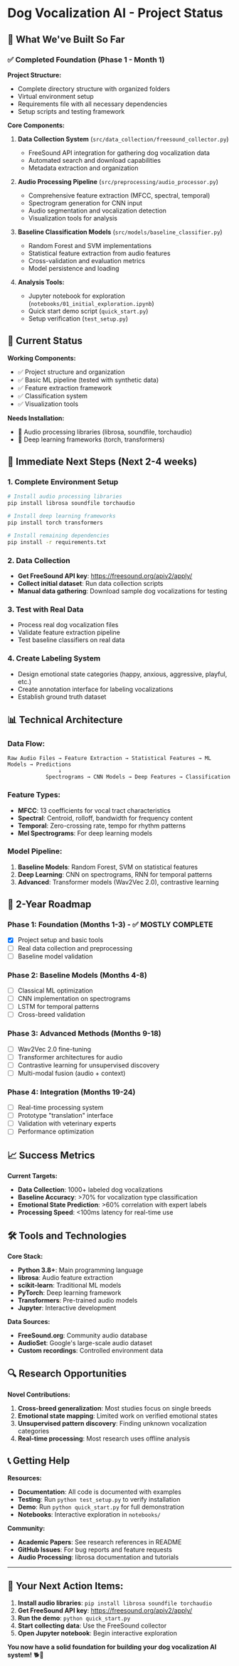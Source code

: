 # Dog Vocalization AI - Project Status

## 🎉 What We've Built So Far

### ✅ Completed Foundation (Phase 1 - Month 1)

**Project Structure:**
- Complete directory structure with organized folders
- Virtual environment setup
- Requirements file with all necessary dependencies
- Setup scripts and testing framework

**Core Components:**
1. **Data Collection System** (`src/data_collection/freesound_collector.py`)
   - FreeSound API integration for gathering dog vocalization data
   - Automated search and download capabilities
   - Metadata extraction and organization

2. **Audio Processing Pipeline** (`src/preprocessing/audio_processor.py`)
   - Comprehensive feature extraction (MFCC, spectral, temporal)
   - Spectrogram generation for CNN input
   - Audio segmentation and vocalization detection
   - Visualization tools for analysis

3. **Baseline Classification Models** (`src/models/baseline_classifier.py`)
   - Random Forest and SVM implementations
   - Statistical feature extraction from audio features
   - Cross-validation and evaluation metrics
   - Model persistence and loading

4. **Analysis Tools:**
   - Jupyter notebook for exploration (`notebooks/01_initial_exploration.ipynb`)
   - Quick start demo script (`quick_start.py`)
   - Setup verification (`test_setup.py`)

## 🔧 Current Status

**Working Components:**
- ✅ Project structure and organization
- ✅ Basic ML pipeline (tested with synthetic data)
- ✅ Feature extraction framework
- ✅ Classification system
- ✅ Visualization tools

**Needs Installation:**
- 🔄 Audio processing libraries (librosa, soundfile, torchaudio)
- 🔄 Deep learning frameworks (torch, transformers)

## 🚀 Immediate Next Steps (Next 2-4 weeks)

### 1. Complete Environment Setup
```bash
# Install audio processing libraries
pip install librosa soundfile torchaudio

# Install deep learning frameworks  
pip install torch transformers

# Install remaining dependencies
pip install -r requirements.txt
```

### 2. Data Collection
- **Get FreeSound API key**: https://freesound.org/apiv2/apply/
- **Collect initial dataset**: Run data collection scripts
- **Manual data gathering**: Download sample dog vocalizations for testing

### 3. Test with Real Data
- Process real dog vocalization files
- Validate feature extraction pipeline
- Test baseline classifiers on real data

### 4. Create Labeling System
- Design emotional state categories (happy, anxious, aggressive, playful, etc.)
- Create annotation interface for labeling vocalizations
- Establish ground truth dataset

## 📊 Technical Architecture

### Data Flow:
```
Raw Audio Files → Feature Extraction → Statistical Features → ML Models → Predictions
                ↓
            Spectrograms → CNN Models → Deep Features → Classification
```

### Feature Types:
- **MFCC**: 13 coefficients for vocal tract characteristics
- **Spectral**: Centroid, rolloff, bandwidth for frequency content
- **Temporal**: Zero-crossing rate, tempo for rhythm patterns
- **Mel Spectrograms**: For deep learning models

### Model Pipeline:
1. **Baseline Models**: Random Forest, SVM on statistical features
2. **Deep Learning**: CNN on spectrograms, RNN for temporal patterns
3. **Advanced**: Transformer models (Wav2Vec 2.0), contrastive learning

## 🎯 2-Year Roadmap

### Phase 1: Foundation (Months 1-3) - ✅ MOSTLY COMPLETE
- [x] Project setup and basic tools
- [ ] Real data collection and preprocessing
- [ ] Baseline model validation

### Phase 2: Baseline Models (Months 4-8)
- [ ] Classical ML optimization
- [ ] CNN implementation on spectrograms
- [ ] LSTM for temporal patterns
- [ ] Cross-breed validation

### Phase 3: Advanced Methods (Months 9-18)
- [ ] Wav2Vec 2.0 fine-tuning
- [ ] Transformer architectures for audio
- [ ] Contrastive learning for unsupervised discovery
- [ ] Multi-modal fusion (audio + context)

### Phase 4: Integration (Months 19-24)
- [ ] Real-time processing system
- [ ] Prototype "translation" interface
- [ ] Validation with veterinary experts
- [ ] Performance optimization

## 📈 Success Metrics

**Current Targets:**
- **Data Collection**: 1000+ labeled dog vocalizations
- **Baseline Accuracy**: >70% for vocalization type classification
- **Emotional State Prediction**: >60% correlation with expert labels
- **Processing Speed**: <100ms latency for real-time use

## 🛠 Tools and Technologies

**Core Stack:**
- **Python 3.8+**: Main programming language
- **librosa**: Audio feature extraction
- **scikit-learn**: Traditional ML models
- **PyTorch**: Deep learning framework
- **Transformers**: Pre-trained audio models
- **Jupyter**: Interactive development

**Data Sources:**
- **FreeSound.org**: Community audio database
- **AudioSet**: Google's large-scale audio dataset
- **Custom recordings**: Controlled environment data

## 🔍 Research Opportunities

**Novel Contributions:**
1. **Cross-breed generalization**: Most studies focus on single breeds
2. **Emotional state mapping**: Limited work on verified emotional states
3. **Unsupervised pattern discovery**: Finding unknown vocalization categories
4. **Real-time processing**: Most research uses offline analysis

## 📞 Getting Help

**Resources:**
- **Documentation**: All code is documented with examples
- **Testing**: Run `python test_setup.py` to verify installation
- **Demo**: Run `python quick_start.py` for full demonstration
- **Notebooks**: Interactive exploration in `notebooks/`

**Community:**
- **Academic Papers**: See research references in README
- **GitHub Issues**: For bug reports and feature requests
- **Audio Processing**: librosa documentation and tutorials

---

## 🎯 Your Next Action Items:

1. **Install audio libraries**: `pip install librosa soundfile torchaudio`
2. **Get FreeSound API key**: https://freesound.org/apiv2/apply/
3. **Run the demo**: `python quick_start.py`
4. **Start collecting data**: Use the FreeSound collector
5. **Open Jupyter notebook**: Begin interactive exploration

**You now have a solid foundation for building your dog vocalization AI system!** 🐕🤖
